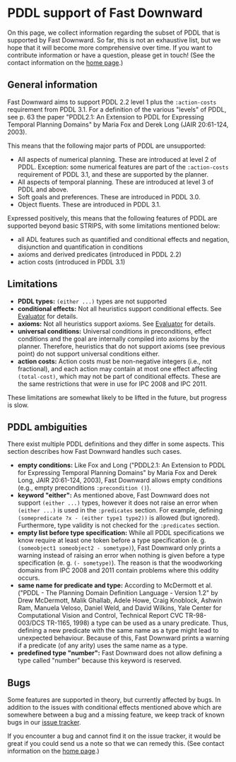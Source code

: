 # PDDL support of Fast Downward

On this page, we collect information regarding the subset of PDDL that
is supported by Fast Downward. So far, this is not an exhaustive list,
but we hope that it will become more comprehensive over time. If you
want to contribute information or have a question, please get in touch!
(See the contact information on the [home page](https://www.fast-downward.org).)

## General information

Fast Downward aims to support PDDL 2.2 level 1 plus the `:action-costs`
requirement from PDDL 3.1. For a definition of the various "levels" of
PDDL, see p. 63 the paper "PDDL2.1: An Extension to PDDL for Expressing
Temporal Planning Domains" by Maria Fox and Derek Long (JAIR 20:61-124,
2003).

This means that the following major parts of PDDL are unsupported:

-   All aspects of numerical planning. These are introduced at level 2
    of PDDL. Exception: some numerical features are part of the
    `:action-costs` requirement of PDDL 3.1, and these are supported by the
    planner.
-   All aspects of temporal planning. These are introduced at level 3 of
    PDDL and above.
-   Soft goals and preferences. These are introduced in PDDL 3.0.
-   Object fluents. These are introduced in PDDL 3.1.

Expressed positively, this means that the following features of PDDL are
supported beyond basic STRIPS, with some limitations mentioned below:

-   all ADL features such as quantified and conditional effects and
    negation, disjunction and quantification in conditions
-   axioms and derived predicates (introduced in PDDL 2.2)
-   action costs (introduced in PDDL 3.1)

## Limitations

-   **PDDL types:** `(either ...)` types are not supported
-   **conditional effects:** Not all heuristics support conditional
    effects. See [Evaluator](search/Evaluator.md) for details.
-   **axioms:** Not all heuristics support axioms. See
    [Evaluator](search/Evaluator.md) for details.
-   **universal conditions:** Universal conditions in preconditions,
    effect conditions and the goal are internally compiled into axioms
    by the planner. Therefore, heuristics that do not support axioms
    (see previous point) do not support universal conditions either.
-   **action costs:** Action costs must be non-negative integers (i.e.,
    not fractional), and each action may contain at most one effect
    affecting `(total-cost)`, which may not be part of conditional effects.
    These are the same restrictions that were in use for IPC 2008 and IPC 2011.

These limitations are somewhat likely to be lifted in the future, but progress
is slow.

## PDDL ambiguities

There exist multiple PDDL definitions and they differ in some aspects. This
section describes how Fast Downward handles such cases.

- **empty conditions:** Like Fox and Long ("PDDL2.1: An Extension to PDDL for
  Expressing Temporal Planning Domains" by Maria Fox and Derek Long, JAIR
  20:61-124, 2003), Fast Downward allows empty conditions (e.g., empty
  preconditions `:precondition ()`).
- **keyword "either":** As mentioned above, Fast Downward does not support
  `(either ...)` types, however it does not raise an error when `(either ...)`
  is used in the `:predicates` section. For example, defining `(somepredicate ?x -
  (either type1 type2))` is allowed (but ignored). Furthermore, type validity
  is not checked for the `:predicates` section.
- **empty list before type specification:** While all PDDL specifications we
  know require at least one token before a type specification (e. g.
  `(someobject1 someobject2 - sometype)`), Fast Downward only prints a warning
  instead of raising an error when nothing is given before a type
  specification (e. g. `(- sometype)`). The reason is that the woodworking
  domains from IPC 2008 and 2011 contain problems where this oddity occurs.
- **same name for predicate and type:** According to McDermott et al. ("PDDL -
  The Planning Domain Definition Language - Version 1.2" by Drew McDermott,
  Malik Ghallab, Adele Howe, Craig Knoblock, Ashwin Ram, Manuela Veloso, Daniel
  Weld, and David Wilkins, Yale Center for Computational Vision and Control,
  Technical Report CVC TR-98-003/DCS TR-1165, 1998) a type can be used as
  a unary predicate. Thus, defining a new predicate with the same name as a
  type might lead to unexpected behaviour. Because of this, Fast Downward
  prints a warning if a predicate (of any arity) uses the same name as a type.
- **predefined type "number":** Fast Downward does not allow defining a type
  called "number" because this keyword is reserved.

## Bugs

Some features are supported in theory, but currently affected by bugs.
In addition to the issues with conditional effects mentioned above which
are somewhere between a bug and a missing feature, we keep track of known bugs
in our [issue tracker](http://issues.fast-downward.org/).

If you encounter a bug and cannot find it on the issue tracker, it would be
great if you could send us a note so that we can remedy this. (See contact
information on the [home page](https://www.fast-downward.org).)
